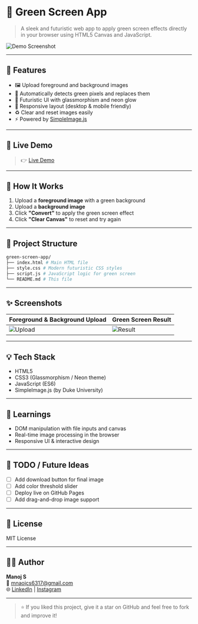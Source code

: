 # 🌟 Green Screen App

> A sleek and futuristic web app to apply green screen effects directly in your browser using HTML5 Canvas and JavaScript.

![Demo Screenshot](https://via.placeholder.com/800x400?text=Green+Screen+App+Preview)

---

## 🚀 Features

- 🖼️ Upload foreground and background images
- 🎯 Automatically detects green pixels and replaces them
- 🎨 Futuristic UI with glassmorphism and neon glow
- 📱 Responsive layout (desktop & mobile friendly)
- ♻️ Clear and reset images easily
- ⚡ Powered by [SimpleImage.js](https://www.dukelearntoprogram.com/course1/common/js/cs101/SimpleImage.js)

---

## 📸 Live Demo

> 👉 <a href="https://manoj-sys-core.github.io/green-screen-effect/">Live Demo</a>
---

## 🔧 How It Works

1. Upload a **foreground image** with a green background
2. Upload a **background image**
3. Click **"Convert"** to apply the green screen effect
4. Click **"Clear Canvas"** to reset and try again

---

## 📁 Project Structure
```bash
green-screen-app/
├── index.html # Main HTML file
├── style.css # Modern futuristic CSS styles
├── script.js # JavaScript logic for green screen
└── README.md # This file
```

---

## ✨ Screenshots

| Foreground & Background Upload | Green Screen Result |
|-------------------------------|----------------------|
| ![Upload](https://via.placeholder.com/300x300?text=Upload+View) | ![Result](https://via.placeholder.com/300x300?text=Output+View) |

---

## 💡 Tech Stack

- HTML5
- CSS3 (Glassmorphism / Neon theme)
- JavaScript (ES6)
- SimpleImage.js (by Duke University)

---

## 🧠 Learnings

- DOM manipulation with file inputs and canvas
- Real-time image processing in the browser
- Responsive UI & interactive design

---

## 📌 TODO / Future Ideas

- [ ] Add download button for final image
- [ ] Add color threshold slider
- [ ] Deploy live on GitHub Pages
- [ ] Add drag-and-drop image support

---

## 📜 License

MIT License

---

## 👨‍💻 Author

**Manoj S**  
📧 [mnaojcs6317@gmail.com](mailto:mnaojcs6317@gmail.com)  
🌐 [LinkedIn](https://www.linkedin.com/in/manoj-s-corex7) | [Instagram](https://www.instagram.com/white._.hatx7)

---

> ⭐ If you liked this project, give it a star on GitHub and feel free to fork and improve it!
